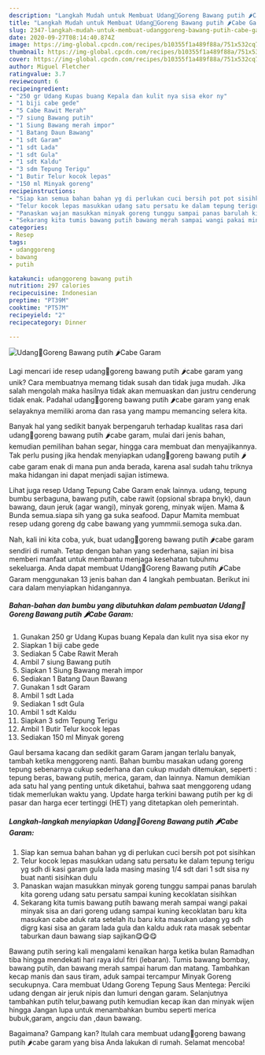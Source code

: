 ```yaml
---
description: "Langkah Mudah untuk Membuat Udang🍤Goreng Bawang putih 🌶Cabe Garam yang Menggugah Selera"
title: "Langkah Mudah untuk Membuat Udang🍤Goreng Bawang putih 🌶Cabe Garam yang Menggugah Selera"
slug: 2347-langkah-mudah-untuk-membuat-udanggoreng-bawang-putih-cabe-garam-yang-menggugah-selera
date: 2020-09-27T08:14:40.874Z
image: https://img-global.cpcdn.com/recipes/b10355f1a489f88a/751x532cq70/udang🍤goreng-bawang-putih-🌶cabe-garam-foto-resep-utama.jpg
thumbnail: https://img-global.cpcdn.com/recipes/b10355f1a489f88a/751x532cq70/udang🍤goreng-bawang-putih-🌶cabe-garam-foto-resep-utama.jpg
cover: https://img-global.cpcdn.com/recipes/b10355f1a489f88a/751x532cq70/udang🍤goreng-bawang-putih-🌶cabe-garam-foto-resep-utama.jpg
author: Miguel Fletcher
ratingvalue: 3.7
reviewcount: 6
recipeingredient:
- "250 gr Udang Kupas buang Kepala dan kulit nya sisa ekor ny"
- "1 biji cabe gede"
- "5 Cabe Rawit Merah"
- "7 siung Bawang putih"
- "1 Siung Bawang merah impor"
- "1 Batang Daun Bawang"
- "1 sdt Garam"
- "1 sdt Lada"
- "1 sdt Gula"
- "1 sdt Kaldu"
- "3 sdm Tepung Terigu"
- "1 Butir Telur kocok lepas"
- "150 ml Minyak goreng"
recipeinstructions:
- "Siap kan semua bahan bahan yg di perlukan cuci bersih pot pot sisihkan"
- "Telur kocok lepas masukkan udang satu persatu ke dalam tepung terigu yg sdh di kasi garam gula lada masing masing 1/4 sdt dari 1 sdt sisa ny buat nanti sisihkan dulu"
- "Panaskan wajan masukkan minyak goreng tunggu sampai panas barulah kita goreng udang satu persatu sampai kuning kecoklatan sisihkan"
- "Sekarang kita tumis bawang putih bawang merah sampai wangi pakai minyak sisa an dari goreng udang sampai kuning kecoklatan baru kita masukan cabe aduk rata setelah itu baru kita masukan udang yg sdh digrg kasi sisa an garam lada gula dan kaldu aduk rata masak sebentar taburkan daun bawang siap sajikan😋😋😋"
categories:
- Resep
tags:
- udanggoreng
- bawang
- putih

katakunci: udanggoreng bawang putih 
nutrition: 297 calories
recipecuisine: Indonesian
preptime: "PT39M"
cooktime: "PT57M"
recipeyield: "2"
recipecategory: Dinner

---
```



![Udang🍤Goreng Bawang putih 🌶Cabe Garam](https://img-global.cpcdn.com/recipes/b10355f1a489f88a/751x532cq70/udang🍤goreng-bawang-putih-🌶cabe-garam-foto-resep-utama.jpg)

Lagi mencari ide resep udang🍤goreng bawang putih 🌶cabe garam yang unik? Cara membuatnya memang tidak susah dan tidak juga mudah. Jika salah mengolah maka hasilnya tidak akan memuaskan dan justru cenderung tidak enak. Padahal udang🍤goreng bawang putih 🌶cabe garam yang enak selayaknya memiliki aroma dan rasa yang mampu memancing selera kita.

Banyak hal yang sedikit banyak berpengaruh terhadap kualitas rasa dari udang🍤goreng bawang putih 🌶cabe garam, mulai dari jenis bahan, kemudian pemilihan bahan segar, hingga cara membuat dan menyajikannya. Tak perlu pusing jika hendak menyiapkan udang🍤goreng bawang putih 🌶cabe garam enak di mana pun anda berada, karena asal sudah tahu triknya maka hidangan ini dapat menjadi sajian istimewa.

Lihat juga resep Udang Tepung Cabe Garam enak lainnya. udang, tepung bumbu serbaguna, bawang putih, cabe rawit (opsional sbrapa bnyk), daun bawang, daun jeruk (agar wangi), minyak goreng, minyak wijen. Mama &amp; Bunda semua.siapa sih yang ga suka seafood. Dapur Mamita membuat resep udang goreng dg cabe bawang yang yummmii.semoga suka.dan.


Nah, kali ini kita coba, yuk, buat udang🍤goreng bawang putih 🌶cabe garam sendiri di rumah. Tetap dengan bahan yang sederhana, sajian ini bisa memberi manfaat untuk membantu menjaga kesehatan tubuhmu sekeluarga. Anda dapat membuat Udang🍤Goreng Bawang putih 🌶Cabe Garam menggunakan 13 jenis bahan dan 4 langkah pembuatan. Berikut ini cara dalam menyiapkan hidangannya.

<!--inarticleads1-->

##### Bahan-bahan dan bumbu yang dibutuhkan dalam pembuatan Udang🍤Goreng Bawang putih 🌶Cabe Garam:

1. Gunakan 250 gr Udang Kupas buang Kepala dan kulit nya sisa ekor ny
1. Siapkan 1 biji cabe gede
1. Sediakan 5 Cabe Rawit Merah
1. Ambil 7 siung Bawang putih
1. Siapkan 1 Siung Bawang merah impor
1. Sediakan 1 Batang Daun Bawang
1. Gunakan 1 sdt Garam
1. Ambil 1 sdt Lada
1. Sediakan 1 sdt Gula
1. Ambil 1 sdt Kaldu
1. Siapkan 3 sdm Tepung Terigu
1. Ambil 1 Butir Telur kocok lepas
1. Sediakan 150 ml Minyak goreng


Gaul bersama kacang dan sedikit garam Garam jangan terlalu banyak, tambah ketika menggoreng nanti. Bahan bumbu masakan udang goreng tepung sebenarnya cukup sederhana dan cukup mudah ditemukan, seperti : tepung beras, bawang putih, merica, garam, dan lainnya. Namun demikian ada satu hal yang penting untuk diketahui, bahwa saat menggoreng udang tidak memerlukan waktu yang. Update harga terkini bawang putih per kg di pasar dan harga ecer tertinggi (HET) yang ditetapkan oleh pemerintah. 

<!--inarticleads2-->

##### Langkah-langkah menyiapkan Udang🍤Goreng Bawang putih 🌶Cabe Garam:

1. Siap kan semua bahan bahan yg di perlukan cuci bersih pot pot sisihkan
1. Telur kocok lepas masukkan udang satu persatu ke dalam tepung terigu yg sdh di kasi garam gula lada masing masing 1/4 sdt dari 1 sdt sisa ny buat nanti sisihkan dulu
1. Panaskan wajan masukkan minyak goreng tunggu sampai panas barulah kita goreng udang satu persatu sampai kuning kecoklatan sisihkan
1. Sekarang kita tumis bawang putih bawang merah sampai wangi pakai minyak sisa an dari goreng udang sampai kuning kecoklatan baru kita masukan cabe aduk rata setelah itu baru kita masukan udang yg sdh digrg kasi sisa an garam lada gula dan kaldu aduk rata masak sebentar taburkan daun bawang siap sajikan😋😋😋


Bawang putih sering kali mengalami kenaikan harga ketika bulan Ramadhan tiba hingga mendekati hari raya idul fitri (lebaran). Tumis bawang bombay, bawang putih, dan bawang merah sampai harum dan matang. Tambahkan kecap manis dan saus tiram, aduk sampai tercampur Minyak Goreng secukupnya. Cara membuat Udang Goreng Tepung Saus Mentega: Perciki udang dengan air jeruk nipis dan lumuri dengan garam. Selanjutnya tambahkan putih telur,bawang putih kemudian kecap ikan dan minyak wijen hingga Jangan lupa untuk menambahkan bumbu seperti merica bubuk,garam, angciu dan ,daun bawang. 

Bagaimana? Gampang kan? Itulah cara membuat udang🍤goreng bawang putih 🌶cabe garam yang bisa Anda lakukan di rumah. Selamat mencoba!
